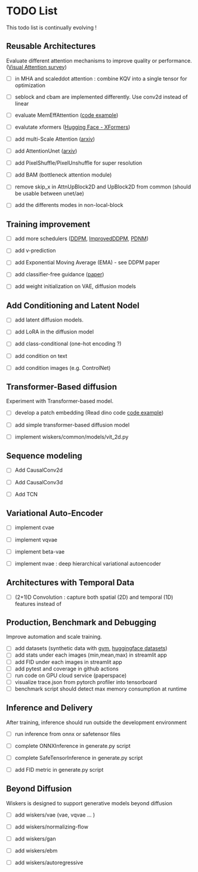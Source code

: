 # TODO List

This todo list is continually evolving ! 


## Reusable Architectures
Evaluate different attention mechanisms to improve quality or performance. ([Visual Attention survey](https://arxiv.org/abs/2204.07756))
- [ ] in MHA and scaleddot attention : combine KQV into a single tensor for optimization
- [ ] seblock and cbam are implemented differently. Use conv2d instead of linear
- [ ] evaluate MemEffAttention ([code example](https://github.com/yenchenlin/dinov2-adaLN/blob/main/dinov2/layers/attention.py))
- [ ] evalutate xformers ([Hugging Face - XFormers](https://huggingface.co/docs/diffusers/optimization/xformers))
- [ ] add multi-Scale Attention ([arxiv](https://arxiv.org/abs/2103.06104))
- [ ] add AttentionUnet ([arxiv](https://arxiv.org/pdf/1804.03999.pdf))
- [ ] add PixelShuffle/PixelUnshuffle for super resolution
- [ ] add BAM (bottleneck attention module)
- [ ] remove skip_x in AttnUpBlock2D and UpBlock2D from common (should be usable between unet/ae)
- [ ] add the differents modes in non-local-block


## Training improvement
- [ ] add more schedulers ([DDPM](https://arxiv.org/pdf/2010.02502.pdf), [ImprovedDDPM](https://arxiv.org/pdf/2102.09672.pdf), [PDNM](https://arxiv.org/pdf/2202.09778.pdf))
- [ ] add v-prediction
- [ ] add Exponential Moving Average (EMA) - see DDPM paper
- [ ] add classifier-free guidance ([paper](https://openreview.net/pdf?id=qw8AKxfYbI))
- [ ] add weight initialization on VAE, diffusion models


## Add Conditioning and Latent Nodel
- [ ] add latent diffusion models.
- [ ] add LoRA in the diffusion model
- [ ] add class-conditional (one-hot encoding ?)
- [ ] add condition on text
- [ ] add condition images (e.g. ControlNet)


## Transformer-Based diffusion
Experiment with Transformer-based model.
- [ ] develop a patch embedding (Read dino code [code example](https://github.com/yenchenlin/dinov2-adaLN/blob/main/dinov2/layers/))
- [ ] add simple transformer-based diffusion model
- [ ] implement wiskers/common/models/vit_2d.py


## Sequence modeling 
- [ ] Add CausalConv2d
- [ ] Add CausalConv3d
- [ ] Add TCN


## Variational Auto-Encoder
- [ ] implement cvae
- [ ] implement vqvae
- [ ] implement beta-vae
- [ ] implement nvae :  deep hierarchical variational autoencoder


## Architectures with Temporal Data
- [ ] (2+1)D Convolution : capture both spatial (2D) and temporal (1D) features instead of


## Production, Benchmark and Debugging
Improve automation and scale training.
- [ ] add datasets (synthetic data with [gym](https://gymnasium.farama.org/), [huggingface datasets](https://huggingface.co/datasets))
- [ ] add stats under each images (min,mean,max) in streamlit app
- [ ] add FID under each images in streamlit app
- [ ] add pytest and coverage in github actions
- [ ] run code on GPU cloud service (paperspace)
- [ ] visualize trace.json from pytorch profiler into tensorboard
- [ ] benchmark script should detect max memory consumption at runtime

## Inference and Delivery
After training, inference should run outside the development environment
- [ ] run inference from onnx or safetensor files
- [ ] complete ONNXInference in generate.py script
- [ ] complete SafeTensorInference in generate.py script
- [ ] add FID metric in generate.py script


## Beyond Diffusion 
Wiskers is designed to support generative models beyond diffusion
- [ ] add wiskers/vae (vae, vqvae ... )
- [ ] add wiskers/normalizing-flow
- [ ] add wiskers/gan
- [ ] add wiskers/ebm
- [ ] add wiskers/autoregressive

